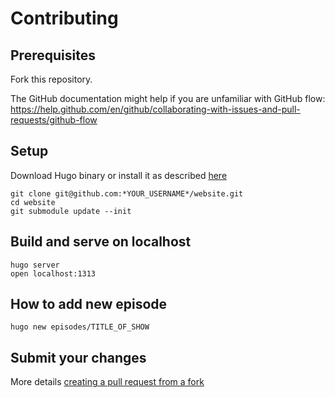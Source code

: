 # Contributing

## Prerequisites

Fork this repository.

The GitHub documentation might help if you are unfamiliar with GitHub flow: https://help.github.com/en/github/collaborating-with-issues-and-pull-requests/github-flow

## Setup

Download Hugo binary or install it as described [here](https://gohugo.io/getting-started/installing/)

```shell
git clone git@github.com:*YOUR_USERNAME*/website.git
cd website
git submodule update --init
```

## Build and serve on localhost

```shell
hugo server
open localhost:1313
```

## How to add new episode

```shell
hugo new episodes/TITLE_OF_SHOW
```

## Submit your changes

More details [creating a pull request from a fork](https://help.github.com/en/github/collaborating-with-issues-and-pull-requests/creating-a-pull-request-from-a-fork)
